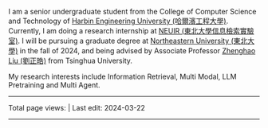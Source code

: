 I am a senior undergraduate student from the College of Computer Science and Technology of [Harbin Engineering University (哈爾濱工程大學)](http://www.hrbeu.edu.cn/). Currently, I am doing a research internship at [NEUIR (東北大學信息檢索實驗室)](https://neuir.github.io/). I will be pursuing a graduate degree at [Northeastern University (東北大學)](https://neu.edu.cn/) in the fall of 2024, and being advised by Associate Professor [Zhenghao Liu (劉正皓)](https://edwardzh.github.io/) from Tsinghua University.

My research interests include Information Retrieval, Multi Modal, LLM Pretraining and Multi Agent.

---

<script async src="//busuanzi.ibruce.info/busuanzi/2.3/busuanzi.pure.mini.js"></script>
<span id="busuanzi_container_site_pv">Total page views: <span id="busuanzi_value_site_pv"></span></span> \| Last edit: 2024-03-22

---

<!--
I have published more than 100 papers at the top international AI conferences with total <a href='https://scholar.google.com/citations?user=DhtAFkwAAAAJ'>google scholar citations <strong><span id='total_cit'>260000+</span></strong></a> (You can also use google scholar badge <a href='https://scholar.google.com/citations?user=DhtAFkwAAAAJ'><img src="https://img.shields.io/endpoint?url={{ url | url_encode }}&logo=Google%20Scholar&labelColor=f6f6f6&color=9cf&style=flat&label=citations"></a>).
-->